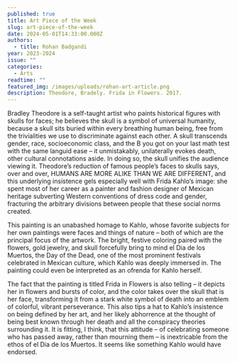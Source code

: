 ```yaml
---
published: true
title: Art Piece of the Week
slug: art-piece-of-the-week
date: 2024-05-01T14:33:00.000Z
authors:
  - title: Rohan Badgandi
year: 2023-2024
issue: ""
categories:
  - Arts
readtime: ""
featured_img: /images/uploads/rohan-art-article.png
description: Theodore, Bradely. Frida in Flowers. 2017.
---
```

Bradley Theodore is a self-taught artist who paints historical figures with skulls for faces; he believes the skull is a symbol of universal humanity, because a skull sits buried within every breathing human being, free from the trivialities we use to discriminate against each other. A skull transcends gender, race, socioeconomic class, and the B you got on your last math test with the same languid ease – it unmistakably, unilaterally evokes death, other cultural connotations aside. In doing so, the skull unifies the audience viewing it. Theodore’s reduction of famous people’s faces to skulls says, over and over, HUMANS ARE MORE ALIKE THAN WE ARE DIFFERENT, and this underlying insistence gels especially well with Frida Kahlo’s image: she spent most of her career as a painter and fashion designer of Mexican heritage subverting Western conventions of dress code and gender, fracturing the arbitrary divisions between people that these social norms created.

This painting is an unabashed homage to Kahlo, whose favorite subjects for her own paintings were faces and things of nature – both of which are the principal focus of the artwork. The bright, festive coloring paired with the flowers, gold jewelry, and skull forcefully bring to mind el Dia de los Muertos, the Day of the Dead, one of the most prominent festivals celebrated in Mexican culture, which Kahlo was deeply immersed in. The painting could even be interpreted as an ofrenda for Kahlo herself.

The fact that the painting is titled Frida in Flowers is also telling – it depicts her in flowers and bursts of color, and the color takes over the skull that is her face, transforming it from a stark white symbol of death into an emblem of colorful, vibrant perseverance. This also tips a hat to Kahlo’s insistence on being defined by her art, and her likely abhorrence at the thought of being best known through her death and all the conspiracy theories surrounding it. It is fitting, I think, that this attitude – of celebrating someone who has passed away, rather than mourning them – is inextricable from the ethos of el Dia de los Muertos. It seems like something Kahlo would have endorsed.
